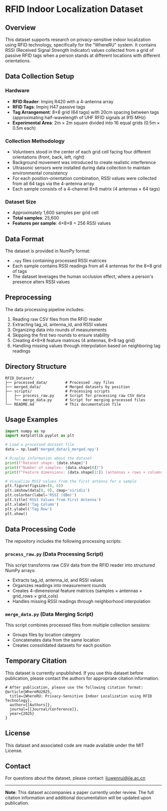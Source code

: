 # RFID Indoor Localization Dataset

## Overview

This dataset supports research on privacy-sensitive indoor localization using RFID technology, specifically for the "WhereRU" system. It contains RSSI (Received Signal Strength Indicator) values collected from a grid of passive RFID tags when a person stands at different locations with different orientations.

## Data Collection Setup

### Hardware
- **RFID Reader**: Impinj R420 with a 4-antenna array
- **RFID Tags**: Impinj H47 passive tags
- **Tag Arrangement**: 8×8 grid (64 tags) with 20cm spacing between tags (approximating half-wavelength of UHF RFID signals at 915 MHz)
- **Experimental Area**: 2m × 2m square divided into 16 equal grids (0.5m × 0.5m each)

### Collection Methodology
- Volunteers stood in the center of each grid cell facing four different orientations (front, back, left, right)
- Background movement was introduced to create realistic interference
- Ultrasonic sensors were installed during data collection to maintain environmental consistency
- For each position-orientation combination, RSSI values were collected from all 64 tags via the 4-antenna array
- Each sample consists of a 4-channel 8×8 matrix (4 antennas × 64 tags)

### Dataset Size
- Approximately 1,600 samples per grid cell
- **Total samples**: 25,600
- **Features per sample**: 4×8×8 = 256 RSSI values

## Data Format

The dataset is provided in NumPy format:
- `.npy` files containing processed RSSI matrices
- Each sample contains RSSI readings from all 4 antennas for the 8×8 grid of tags
- The dataset leverages the human occlusion effect, where a person's presence alters RSSI values

## Preprocessing

The data processing pipeline includes:
1. Reading raw CSV files from the RFID reader
2. Extracting tag_id, antenna_id, and RSSI values
3. Organizing data into rounds of measurements
4. Skipping the first two rounds to ensure stability
5. Creating 4×8×8 feature matrices (4 antennas, 8×8 tag grid)
6. Handling missing values through interpolation based on neighboring tag readings

## Directory Structure

```
RFID_Dataset/
├── processed_data/        # Processed .npy files
├── merged_data/           # Merged datasets by position
├── scripts/               # Processing scripts
│   ├── process_raw.py     # Script for processing raw CSV data
│   └── merge_data.py      # Script for merging processed files
└── README.md              # This documentation file
```

## Usage Examples

```python
import numpy as np
import matplotlib.pyplot as plt

# Load a processed dataset file
data = np.load('merged_data/1_merged.npy')

# Display information about the dataset
print(f"Dataset shape: {data.shape}")
print(f"Number of samples: {data.shape[0]}")
print(f"Feature dimensions: {data.shape[1:]} (antennas × rows × columns)")

# Visualize RSSI values from the first antenna for a sample
plt.figure(figsize=(8, 6))
plt.imshow(data[0, 0], cmap='viridis')
plt.colorbar(label='RSSI (dBm)')
plt.title('RSSI Values from First Antenna')
plt.xlabel('Tag Column')
plt.ylabel('Tag Row')
plt.show()
```

## Data Processing Code

The repository includes the following processing scripts:

### `process_raw.py` (Data Processing Script)
This script transforms raw CSV data from the RFID reader into structured NumPy arrays:
- Extracts tag_id, antenna_id, and RSSI values
- Organizes readings into measurement rounds
- Creates 4-dimensional feature matrices (samples × antennas × grid_rows × grid_cols)
- Handles missing RSSI readings through neighborhood interpolation

### `merge_data.py` (Data Merging Script)
This script combines processed files from multiple collection sessions:
- Groups files by location category
- Concatenates data from the same location
- Creates consolidated datasets for each position

## Temporary Citation

This dataset is currently unpublished. If you use this dataset before publication, please contact the authors for appropriate citation information.

```
# After publication, please use the following citation format:
@article{WhereRU2025,
  title={WhereRU: Privacy-Sensitive Indoor Localization using RFID Technology},
  author={[Authors]},
  journal={[Journal/Conference]},
  year={2025}
}
```

## License

This dataset and associated code are made available under the MIT License.

## Contact

For questions about the dataset, please contact:
liuwenrui@iie.ac.cn

---

**Note**: This dataset accompanies a paper currently under review. The full citation information and additional documentation will be updated upon publication.
